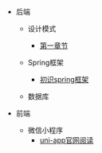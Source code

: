 - 后端
  - 设计模式
    - [第一章节](desgin-pattern/Java面试必备：手写单例模式.md)

  - Spring框架
    - [初识spring框架](spring/【10分钟学Spring】：（一）初识Spring框架.md)
   
  - 数据库
  
- 前端
  - 微信小程序
    - [uni-app官网阅读](uni-app/【官网】：（一）初始uni-app框架.md)
